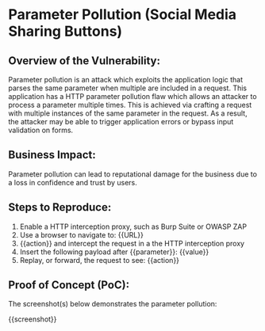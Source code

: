 # Parameter Pollution (Social Media Sharing Buttons)

## Overview of the Vulnerability:

Parameter pollution is an attack which exploits the application logic that parses the same parameter when multiple are included in a request. This application has a HTTP parameter pollution flaw which allows an attacker to process a parameter multiple times. This is achieved via crafting a request with multiple instances of the same parameter in the request. As a result, the attacker may be able to trigger application errors or bypass input validation on forms.

## Business Impact:

Parameter pollution can lead to reputational damage for the business due to a loss in confidence and trust by users.

## Steps to Reproduce:

1. Enable a HTTP interception proxy, such as Burp Suite or OWASP ZAP
1. Use a browser to navigate to: {{URL}}
1. {{action}} and intercept the request in a the HTTP interception proxy
1. Insert the following payload after {{parameter}}: {{value}}
1. Replay, or forward, the request to see: {{action}}

## Proof of Concept (PoC):

The screenshot(s) below demonstrates the parameter pollution:

{{screenshot}}
